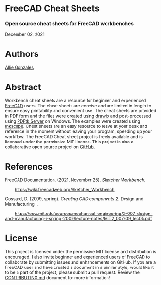 # FreeCAD Cheat Sheets
### Open source cheat sheets for FreeCAD workbenches

December 02, 2021

# Authors
[Allie Gonzales](https://www.linkedin.com/in/allie-gonzales-8a1954209/ "linkedin.com")


# Abstract
Workbench cheat sheets are a resource for beginner and experienced [FreeCAD](https://www.freecadweb.org/) users. The cheat sheets are concise and are limited in length to ensure easy printability and convenient use. The cheat sheets are provided in PDF form and the files were created using [drawio](https://www.diagrams.net/) and post-processed using [PDFtk Server](https://www.pdflabs.com/docs/pdftk-man-page/) on Windows. The examples were created using [Inkscape](https://inkscape.org/). Cheat sheets are an easy resource to leave at your desk and reference in the moment without leaving your program, speeding up your workflow. The FreeCAD Cheat sheet project is freely available and is licensed under the permissive MIT license. This project is also a collaborative open source project on [GitHub](https://github.com/EvokeMadness/FreeCAD-Cheat-Sheets).

# References
FreeCAD Documentation. (2021, November 25). *Sketcher Workbench*.

&nbsp;&nbsp;&nbsp;&nbsp;&nbsp;&nbsp;&nbsp;&nbsp;<https://wiki.freecadweb.org/Sketcher_Workbench>

Gossard, D. (2009, spring). *Creating CAD components 2*. Design and Manufacturing I.

&nbsp;&nbsp;&nbsp;&nbsp;&nbsp;&nbsp;&nbsp;&nbsp;<https://ocw.mit.edu/courses/mechanical-engineering/2-007-design-and-manufacturing-i-spring-2009/lecture-notes/MIT2_007s09_lec05.pdf>

# License

This project is licensed under the permissive MIT license and distribution is encouraged. I also invite beginner and experienced users of FreeCAD to collaborate by submitting issues and enhancements on GitHub. If you are a FreeCAD user and have created a document in a similar style; would like it to be a part of the project, please submit a pull request. Review the [CONTRIBUTING.md](/CONTRIBUTING.md) document for more information!
